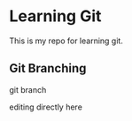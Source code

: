 # Learning Git
This is my repo for learning git. 

## Git Branching
git branch 

editing directly here
